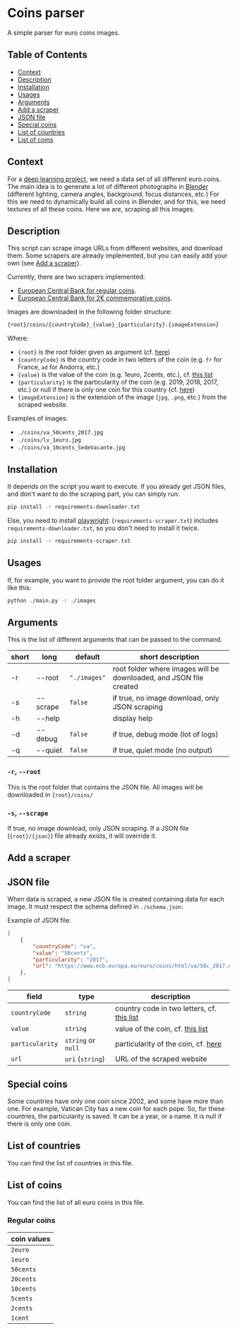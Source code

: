 <!-- omit in toc -->
# Coins parser

A simple parser for euro coins images.

<!-- omit in toc -->
## Table of Contents

- [Context](#context)
- [Description](#description)
- [Installation](#installation)
- [Usages](#usages)
- [Arguments](#arguments)
- [Add a scraper](#add-a-scraper)
- [JSON file](#json-file)
- [Special coins](#special-coins)
- [List of countries](#list-of-countries)
- [List of coins](#list-of-coins)

## Context

For a [deep learning project](https://huggingface.co/BSoDium/coin-face-recognition),
we need a data set of all different euro coins.
The main idea is to generate a lot of different photographs in [Blender](https://www.blender.org/) (different lighting, camera angles, background, focus distances, etc.)
For this we need to dynamically build all coins in Blender, and for this, we need textures of all these coins.
Here we are, scraping all this images.

## Description

This script can scrape image URLs from different websites, and download them.
Some scrapers are already implemented, but you can easily add your own
(see [Add a scraper](#add-a-scraper)).

Currently, there are two scrapers implemented:

- [European Central Bank for regular coins](https://www.ecb.europa.eu/euro/coins/html/index.en.html).
- [European Central Bank for 2€ commemorative coins](https://www.ecb.europa.eu/euro/coins/comm/html/index.en.html).

Images are downloaded in the following folder structure:

```bash
{root}/coins/{countryCode}_{value}_{particularity}.{imageExtension}
```

Where:

- `{root}` is the root folder given as argument (cf. [here](#-r---root))
- `{countryCode}` is the country code in two letters of the coin (e.g. `fr` for France, `ad` for Andorra, etc.)
- `{value}` is the value of the coin (e.g. 1euro, 2cents, etc.), cf. [this list](#regular-coins)
- `{particularity}` is the particularity of the coin (e.g. 2019, 2018, 2017, etc.) or null if there is only one coin for this country (cf. [here](#special-coins))
- `{imageExtension}` is the extension of the image (`jpg`, `.png`, etc.) from the scraped website.

Examples of images:

- `./coins/va_50cents_2017.jpg`
- `./coins/lv_1euro.jpg`
- `./coins/va_10cents_SedeVacante.jpg`

## Installation

It depends on the script you want to execute. If you already get JSON files,
and don't want to do the scraping part, you can simply run:

```bash
pip install -r requirements-downloader.txt
```

Else, you need to install [playwright](https://playwright.dev/):
(`requirements-scraper.txt`) includes `requirements-downloader.txt`, so you don't need to install it twice.

```bash
pip install -r requirements-scraper.txt
```

## Usages

If, for example, you want to provide the root folder argument, you can do it like this:

```bash
python ./main.py -r ./images
```

## Arguments

This is the list of different arguments that can be passed to the command.

| short | long     | default      | short description                                                  |
| ----- | -------- | ------------ | ------------------------------------------------------------------ |
| -r    | --root   | `"./images"` | root folder where images will be downloaded, and JSON file created |
| -s    | --scrape | `false`      | if true, no image download, only JSON scraping                     |
| -h    | --help   |              | display help                                                       |
| -d    | --debug  | `false`      | if true, debug mode (lot of logs)                                  |
| -q    | --quiet  | `false`      | if true, quiet mode (no output)                                    |

<!-- omit in toc -->
### `-r`, `--root`

This is the root folder that contains the JSON file.
All images will be downloaded in `{root}/coins/`

<!-- omit in toc -->
### `-s`, `--scrape`

If true, no image download, only JSON scraping.
If a JSON file (`{root}/{json}`) file already exists, it will override it.

## Add a scraper

## JSON file

When data is scraped, a new JSON file is created containing data for each image.
It must respect the schema defined in `./schema.json`:

Example of JSON file:

```json
[
    {
        "countryCode": "va",
        "value": "50cents",
        "particularity": "2017",
        "url": "https://www.ecb.europa.eu/euro/coins/html/va/50c_2017.en.html"
    },
]
```

| field           | type               | description                                                      |
| --------------- | ------------------ | ---------------------------------------------------------------- |
| `countryCode`   | `string`           | country code in two letters, cf. [this list](#list-of-countries) |
| `value`         | `string`           | value of the coin, cf. [this list](#regular-coins)               |
| `particularity` | `string` or `null` | particularity of the coin, cf. [here](#special-coins)            |
| `url`           | `uri` (`string`)   | URL of the scraped website                                       |

## Special coins

Some countries have only one coin since 2002, and some have more than one.
For example, Vatican City has a new coin for each pope.
So, for these countries, the particularity is saved. It can be a year, or a name.
It is null if there is only one coin.

## List of countries

You can find the list of countries in this file.

## List of coins

You can find the list of all euro coins in this file.

<!-- omit in toc -->
### Regular coins

| coin values |
| ----------- |
| `2euro`     |
| `1euro`     |
| `50cents`   |
| `20cents`   |
| `10cents`   |
| `5cents`    |
| `2cents`    |
| `1cent`     |
